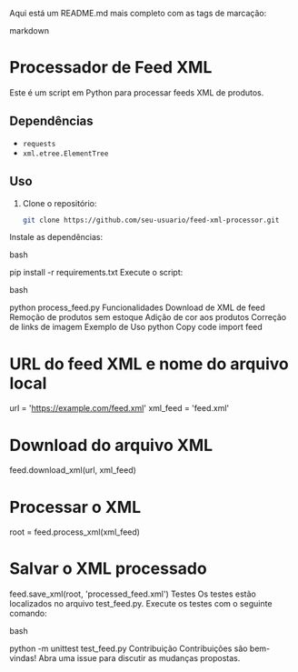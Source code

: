 Aqui está um README.md mais completo com as tags de marcação:

markdown

# Processador de Feed XML

Este é um script em Python para processar feeds XML de produtos.

## Dependências

- `requests`
- `xml.etree.ElementTree`

## Uso

1. Clone o repositório:

   ```bash
   git clone https://github.com/seu-usuario/feed-xml-processor.git
Instale as dependências:

bash

pip install -r requirements.txt
Execute o script:

bash

python process_feed.py
Funcionalidades
Download de XML de feed
Remoção de produtos sem estoque
Adição de cor aos produtos
Correção de links de imagem
Exemplo de Uso
python
Copy code
import feed

# URL do feed XML e nome do arquivo local
url = 'https://example.com/feed.xml'
xml_feed = 'feed.xml'

# Download do arquivo XML
feed.download_xml(url, xml_feed)

# Processar o XML
root = feed.process_xml(xml_feed)

# Salvar o XML processado
feed.save_xml(root, 'processed_feed.xml')
Testes
Os testes estão localizados no arquivo test_feed.py. Execute os testes com o seguinte comando:

bash

python -m unittest test_feed.py
Contribuição
Contribuições são bem-vindas! Abra uma issue para discutir as mudanças propostas.




